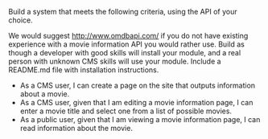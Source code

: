 Build a system that meets the following criteria, using the API of your choice.

 We would suggest http://www.omdbapi.com/ if you do not have existing experience with a movie information API you would rather use.
Build as though a developer with good skills will install your module, and a real person with unknown CMS skills will use your module.
Include a README.md file with installation instructions.

* As a CMS user, I can create a page on the site that outputs information about a movie.
* As a CMS user, given that I am editing a movie information page, I can enter a movie title and select one from a list of possible movies.
* As a public user, given that I am viewing a movie information page, I can read information about the movie.